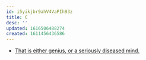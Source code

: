 ```yaml
---
id: i5yikjbr9ahV4VaPIh93z
title: C
desc: ''
updated: 1616506488274
created: 1611456436586
---
```


- [That is either genius, or a seriously diseased mind.](https://lkml.org/lkml/2018/3/20/845)
